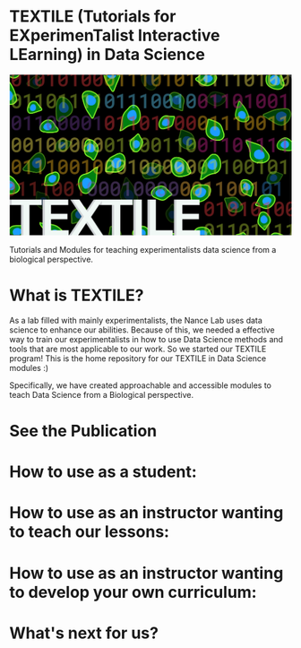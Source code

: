 TEXTILE (Tutorials for EXperimenTalist Interactive LEarning) in Data Science
=======

![Logo](/images/logo.png)

Tutorials and Modules for teaching experimentalists data science from a
biological perspective.

What is TEXTILE?
===========

As a lab filled with mainly experimentalists, the Nance Lab uses data science
to enhance our abilities. Because of this, we needed a effective way to train
our experimentalists in how to use Data Science methods and tools that are most
applicable to our work. So we started our TEXTILE program! This is the home
repository for our TEXTILE in Data Science modules :)

Specifically, we have created approachable and accessible modules to teach Data
Science from a Biological perspective.


See the Publication
===========

How to use as a student:
===========

How to use as an instructor wanting to teach our lessons:
===========

How to use as an instructor wanting to develop your own curriculum:
===========

What's next for us?
===========
